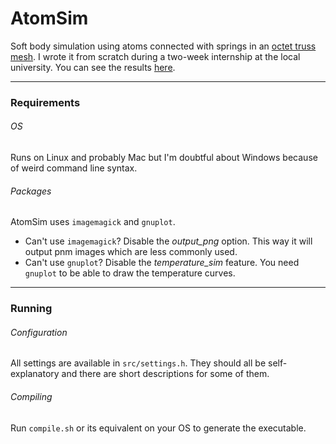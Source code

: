 # AtomSim

Soft body simulation using atoms connected with springs in an [octet truss mesh](https://www.researchgate.net/figure/A-typical-example-of-an-octet-truss-mesh-It-is-comprised-of-an-octahedral-grid-with_fig6_4015919). I wrote it from scratch during a two-week internship at the local university. You can see the results [here](https://drive.google.com/drive/folders/1Z-G9e8HcBg1xo4Fpxa567JAkOlcG-DZn?usp=sharing).

---

### Requirements

###### OS

Runs on Linux and probably Mac but I'm doubtful about Windows because of weird command line syntax.

###### Packages

AtomSim uses `imagemagick` and `gnuplot`.
- Can't use `imagemagick`? Disable the *output_png* option. This way it will output pnm images which are less commonly used.
- Can't use `gnuplot`? Disable the *temperature_sim* feature. You need `gnuplot` to be able to draw the temperature curves.

---

### Running

###### Configuration

All settings are available in `src/settings.h`. They should all be self-explanatory and there are short descriptions for some of them.

###### Compiling

Run `compile.sh` or its equivalent on your OS to generate the executable.
